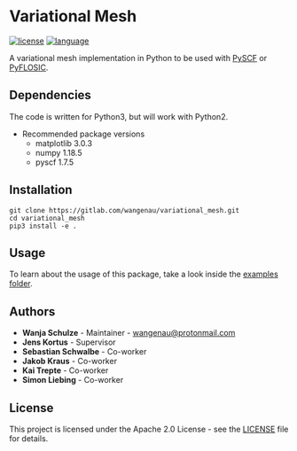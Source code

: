 # Variational Mesh
[![license](https://img.shields.io/badge/license-APACHE2-green)](https://www.apache.org/licenses/LICENSE-2.0)
[![language](https://img.shields.io/badge/language-Python3-blue)](https://www.python.org/)

A variational mesh implementation in Python to be used with [PySCF](https://github.com/pyscf/pyscf) or [PyFLOSIC](https://github.com/pyflosic/pyflosic).

## Dependencies

The code is written for Python3, but will work with Python2.

* Recommended package versions
  * matplotlib 3.0.3
  * numpy 1.18.5
  * pyscf 1.7.5

## Installation

```
git clone https://gitlab.com/wangenau/variational_mesh.git
cd variational_mesh
pip3 install -e .
```

## Usage

To learn about the usage of this package, take a look inside the [examples folder](examples).

## Authors

* **Wanja Schulze** - Maintainer - wangenau@protonmail.com
* **Jens Kortus** - Supervisor
* **Sebastian Schwalbe** - Co-worker
* **Jakob Kraus** - Co-worker
* **Kai Trepte** - Co-worker
* **Simon Liebing** - Co-worker

## License

This project is licensed under the Apache 2.0 License - see the [LICENSE](LICENSE) file for details.
